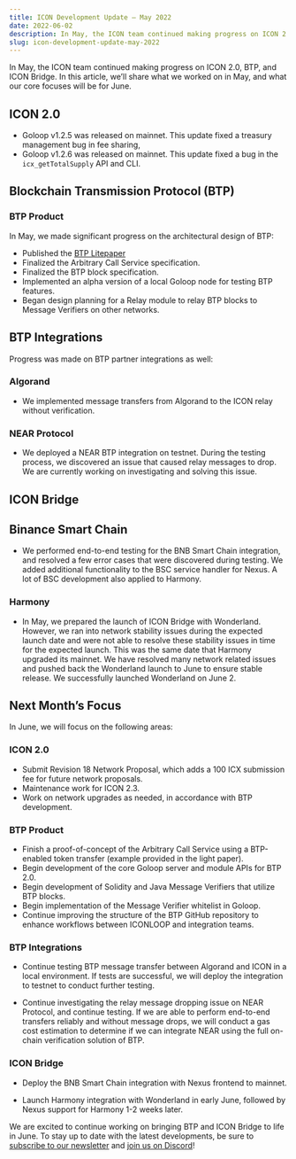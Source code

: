 ```yaml
---
title: ICON Development Update – May 2022
date: 2022-06-02
description: In May, the ICON team continued making progress on ICON 2.0, BTP, and ICON Bridge.
slug: icon-development-update-may-2022
---
```


In May, the ICON team continued making progress on ICON 2.0, BTP, and ICON Bridge. In this article, we’ll share what we worked on in May, and what our core focuses will be for June.

## ICON 2.0

* Goloop v1.2.5 was released on mainnet. This update fixed a treasury management bug in fee sharing, 
* Goloop v1.2.6 was released on mainnet. This update fixed a bug in the `icx_getTotalSupply` API and CLI.

## Blockchain Transmission Protocol (BTP)

### BTP Product

In May, we made significant progress on the architectural design of BTP:

* Published the [BTP Litepaper](/assets/btp-lightpaper.pdf)
* Finalized the Arbitrary Call Service specification.
* Finalized the BTP block specification.
* Implemented an alpha version of a local Goloop node for testing BTP features.
* Began design planning for a Relay module to relay BTP blocks to Message Verifiers on other networks.

## BTP Integrations

Progress was made on BTP partner integrations as well:

### Algorand

* We implemented message transfers from Algorand to the ICON relay without verification.

### NEAR Protocol

* We deployed a NEAR BTP integration on testnet. During the testing process, we discovered an issue that caused relay messages to drop. We are currently working on investigating and solving this issue.

## ICON Bridge

## Binance Smart Chain

* We performed end-to-end testing for the BNB Smart Chain integration, and resolved a few error cases that were discovered during testing. We added additional functionality to the BSC service handler for Nexus. A lot of BSC development also applied to Harmony.

### Harmony

* In May, we prepared the launch of ICON Bridge with Wonderland. However, we ran into network stability issues during the expected launch date and were not able to resolve these stability issues in time for the expected launch. This was the same date that Harmony upgraded its mainnet. We have resolved many network related issues and pushed back the Wonderland launch to June to ensure stable release. We successfully launched Wonderland on June 2.

## Next Month’s Focus

In June, we will focus on the following areas:

### ICON 2.0

* Submit Revision 18 Network Proposal, which adds a 100 ICX submission fee for future network proposals.
* Maintenance work for ICON 2.3.
* Work on network upgrades as needed, in accordance with BTP development.

### BTP Product

* Finish a proof-of-concept of the Arbitrary Call Service using a BTP-enabled token transfer (example provided in the light paper).
* Begin development of the core Goloop server and module APIs for BTP 2.0.
* Begin development of Solidity and Java Message Verifiers that utilize BTP blocks.
* Begin implementation of the Message Verifier whitelist in Goloop.
* Continue improving the structure of the BTP GitHub repository to enhance workflows between ICONLOOP and integration teams.

### BTP Integrations

* Continue testing BTP message transfer between Algorand and ICON in a local environment. If tests are successful, we will deploy the integration to testnet to conduct further testing.

* Continue investigating the relay message dropping issue on NEAR Protocol, and continue testing. If we are able to perform end-to-end transfers reliably and without message drops, we will conduct a gas cost estimation to determine if we can integrate NEAR using the full on-chain verification solution of BTP.

### ICON Bridge

* Deploy the BNB Smart Chain integration with Nexus frontend to mainnet.

* Launch Harmony integration with Wonderland in early June, followed by Nexus support for Harmony 1-2 weeks later.

We are excited to continue working on bringing BTP and ICON Bridge to life in June. To stay up to date with the latest developments, be sure to [subscribe to our newsletter](https://foundation.us15.list-manage.com/subscribe?u=d8b1e5594bd92c54dc0c7141c&id=fbc02bbf32) and [join us on Discord](https://discord.com/invite/7a75Hf3cFm)!